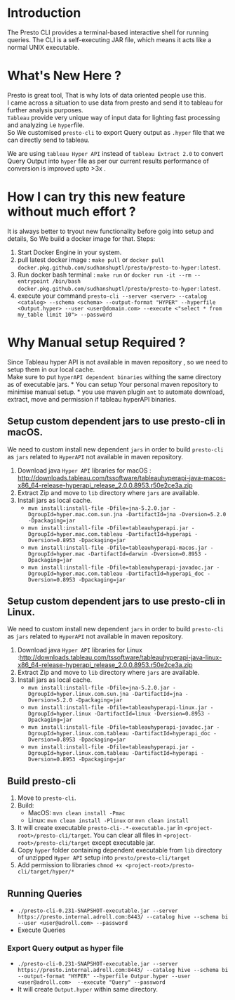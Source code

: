 # Introduction
The Presto CLI provides a terminal-based interactive shell for running queries. The CLI is a self-executing JAR file,
 which means it acts like a normal UNIX executable. <br/>

# What's New Here ?
Presto is great tool, That is why lots of data oriented people use this. <br />
I came across a situation to use data from presto and send it to tableau for further analysis purposes. <br />
`Tableau` provide very unique way of input data for lighting fast processing and analyzing i.e `hyper`file. <br />
So We customised `presto-cli` to export Query output as `.hyper` file that we can directly send to tableau. <br />

We are using `tableau Hyper API` instead of `tableau Extract 2.0` to convert Query Output into `hyper` file as per our current 
results performance of conversion is improved upto >3x .

# How I can try this new feature without much effort ?
It is always better to tryout new functionality before goig into setup and details, So We build a docker image for that.
Steps:
1. Start Docker Engine in your system.
2. pull latest docker image : 
`make pull` 
or `docker pull docker.pkg.github.com/sudhanshuptl/presto/presto-to-hyper:latest`.
3. Run docker bash terminal : 
`make run` 
or `docker run -it --rm --entrypoint /bin/bash docker.pkg.github.com/sudhanshuptl/presto/presto-to-hyper:latest`.
4. execute your command
 `presto-cli --server <server> --catalog <catalog> --schema <schema> --output-format "HYPER" --hyperfile <Output.hyper> --user <user@domain.com> --execute <"select * from my_table limit 10"> --password`
     


# Why Manual setup Required ?
Since Tableau hyper API is not available in maven repository , so we need to setup them in our local cache.<br/>
Make sure to put `hyperAPI dependent binaries` withing the same directory as of executable jars.
    * You can setup Your personal maven repository to minimise manual setup.
    * you use maven plugin `ant` to automate download, extract, move and permission if tableau hyperAPI binaries.


## Setup custom dependent jars to use presto-cli in macOS.
We need to custom install new dependent `jars` in order to build `presto-cli` as `jars` related to `HyperAPI` not available in maven repository.
1. Download java `Hyper API` libraries for macOS : http://downloads.tableau.com/tssoftware/tableauhyperapi-java-macos-x86_64-release-hyperapi_release_2.0.0.8953.r50e2ce3a.zip
2. Extract Zip and move to `lib`  directory where `jars` are available.
3. Install jars as local cache.
    * `mvn install:install-file -Dfile=jna-5.2.0.jar -DgroupId=hyper.mac.com.sun.jna -DartifactId=jna -Dversion=5.2.0 -Dpackaging=jar`
    * `mvn install:install-file -Dfile=tableauhyperapi.jar -DgroupId=hyper.mac.com.tableau -DartifactId=hyperapi -Dversion=0.8953 -Dpackaging=jar`
    * `mvn install:install-file -Dfile=tableauhyperapi-macos.jar -DgroupId=hyper.mac -DartifactId=darwin -Dversion=0.8953 -Dpackaging=jar`
    * `mvn install:install-file -Dfile=tableauhyperapi-javadoc.jar -DgroupId=hyper.mac.com.tableau -DartifactId=hyperapi_doc -Dversion=0.8953 -Dpackaging=jar`

## Setup custom dependent jars to use presto-cli in Linux.
We need to custom install new dependent `jars` in order to build `presto-cli` as `jars` related to `HyperAPI` not available in maven repository.
1. Download java `Hyper API` libraries for Linux :http://downloads.tableau.com/tssoftware/tableauhyperapi-java-linux-x86_64-release-hyperapi_release_2.0.0.8953.r50e2ce3a.zip
2. Extract Zip and move to `lib`  directory where `jars` are available.
3. Install jars as local cache.
    * `mvn install:install-file -Dfile=jna-5.2.0.jar -DgroupId=hyper.linux.com.sun.jna -DartifactId=jna -Dversion=5.2.0 -Dpackaging=jar`
    * `mvn install:install-file -Dfile=tableauhyperapi-linux.jar -DgroupId=hyper.linux -DartifactId=linux -Dversion=0.8953 -Dpackaging=jar`
    * `mvn install:install-file -Dfile=tableauhyperapi-javadoc.jar -DgroupId=hyper.linux.com.tableau -DartifactId=hyperapi_doc -Dversion=0.8953 -Dpackaging=jar`
    * `mvn install:install-file -Dfile=tableauhyperapi.jar -DgroupId=hyper.linux.com.tableau -DartifactId=hyperapi -Dversion=0.8953 -Dpackaging=jar`



## Build presto-cli
1. Move to `presto-cli`.
2. Build: 
    * MacOS: `mvn clean install -Pmac`
    * Linux: `mvn clean install -Plinux` or `mvn clean install`
3. It will create executable `presto-cli-.*-executable.jar` in `<project-root>/presto-cli/target`. 
   You can clear all files in `<project-root>/presto-cli/target` except executable jar.   
4. Copy `hyper` folder containing dependent executable from `lib` directory of unzipped `Hyper API` setup into `presto/presto-cli/target`
5. Add permission to libraries `chmod +x <project-root>/presto-cli/target/hyper/*`

## Running Queries
 * `./presto-cli-0.231-SNAPSHOT-executable.jar --server https://presto.internal.adroll.com:8443/ --catalog hive --schema bi --user <user@adroll.com> --password`
 * Execute Queries

### Export Query output as hyper file
 * `./presto-cli-0.231-SNAPSHOT-executable.jar --server https://presto.internal.adroll.com:8443/ --catalog hive --schema bi --output-format "HYPER" --hyperfile Outpur.hyper --user <user@adroll.com>  --execute "Query" --password`
 * It will create `Output.hyper` within same directory.

